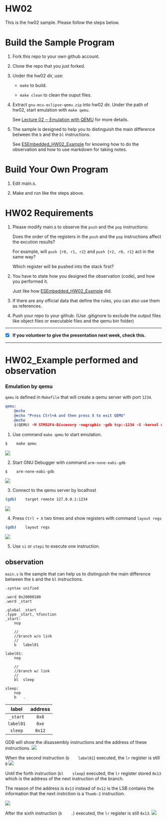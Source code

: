 HW02
===
This is the hw02 sample. Please follow the steps below.

# Build the Sample Program

1. Fork this repo to your own github account.

2. Clone the repo that you just forked.

3. Under the hw02 dir, use:

	* `make` to build.

	* `make clean` to clean the ouput files.

4. Extract `gnu-mcu-eclipse-qemu.zip` into hw02 dir. Under the path of hw02, start emulation with `make qemu`.

	See [Lecture 02 ─ Emulation with QEMU] for more details.

5. The sample is designed to help you to distinguish the main difference between the `b` and the `bl` instructions.  

	See [ESEmbedded_HW02_Example] for knowing how to do the observation and how to use markdown for taking notes.

# Build Your Own Program

1. Edit main.s.

2. Make and run like the steps above.

# HW02 Requirements

1. Please modify main.s to observe the `push` and the `pop` instructions:  

	Does the order of the registers in the `push` and the `pop` instructions affect the excution results?  

	For example, will `push {r0, r1, r2}` and `push {r2, r0, r1}` act in the same way?  

	Which register will be pushed into the stack first?

2. You have to state how you designed the observation (code), and how you performed it.  

	Just like how [ESEmbedded_HW02_Example] did.

3. If there are any official data that define the rules, you can also use them as references.

4. Push your repo to your github. (Use .gitignore to exclude the output files like object files or executable files and the qemu bin folder)

[Lecture 02 ─ Emulation with QEMU]: http://www.nc.es.ncku.edu.tw/course/embedded/02/#Emulation-with-QEMU
[ESEmbedded_HW02_Example]: https://github.com/vwxyzjimmy/ESEmbedded_HW02_Example

--------------------

- [x] **If you volunteer to give the presentation next week, check this.**

--------------------

# HW02_Example performed and observation
### Emulation by qemu
`qemu` is defined in `Makefile` that will create a qemu server with port `1234`.
```cmake
qemu:
    @echo
    @echo "Press Ctrl+A and then press X to exit QEMU"
    @echo
    $(QEMU) -M STM32F4-Discovery -nographic -gdb tcp::1234 -S -kernel main.bin
```
1. Use command `make qemu` to start emulation.
```bash
$    make qemu
```
![](https://i.imgur.com/DZ7lRzs.png)

2. Start GNU Debugger with command `arm-none-eabi-gdb`
```bash
$    arm-none-eabi-gdb
```
![](https://i.imgur.com/lOJoTZN.png)

3. Connect to the qemu server by localhost
```bash
(gdb)    target remote 127.0.0.1:1234
```
![](https://i.imgur.com/M6vJXaJ.png)

4. Press `Ctrl + X` two times and show registers with command `layout regs`
```bash
(gdb)    layout regs
```
![](https://i.imgur.com/ZgJ4psd.png)

5. Use `si` or `stepi` to execute one instruction.

## observation
`main.s` is the sample that can help us to distinguish the main difference between the `b` and the `bl` instructions.
```thumb2
.syntax unified

.word 0x20000100
.word _start

.global _start
.type _start, %function
_start:
	nop

	//
	//branch w/o link
	//
	b	label01

label01:
	nop

	//
	//branch w/ link
	//
	bl	sleep

sleep:
	nop
	b	.
```

|label|address|
|:-:|:-:|
|`_start`|`0x8`|
|`label01`|`0xe`|
|`sleep`|`0x12`|

GDB will show the disassembly instructions and the address of these instructions.
![](https://i.imgur.com/zuuILui.png)

When the second instruction (`b    label01`) executed, the `lr` register is still `0`
![](https://i.imgur.com/0gcsUvV.png)

Until the forth instruction (`bl    sleep`) executed, the `lr` register stored `0x13` which is the address of the next instruction of the branch.

The reason of the address is `0x13` instead of `0x12` is the LSB contains the information that the next instrction is a `Thumb-2` instruction.

![](https://i.imgur.com/fjtIRTp.png)

After the sixth instruction (`b    .`) executed, the `lr` register is still `0x13`.
![](https://i.imgur.com/6O96ioG.png)
